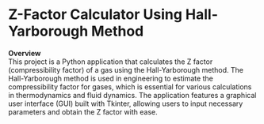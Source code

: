 # Z-Factor Calculator Using Hall-Yarborough Method
**Overview**\
This project is a Python application that calculates the Z factor (compressibility factor) of a gas using the Hall-Yarborough method.
The Hall-Yarborough method is used in engineering to estimate the compressibility factor for gases, which is essential for various calculations in thermodynamics and fluid dynamics.
The application features a graphical user interface (GUI) built with Tkinter, allowing users to input necessary parameters and obtain the Z factor with ease.

